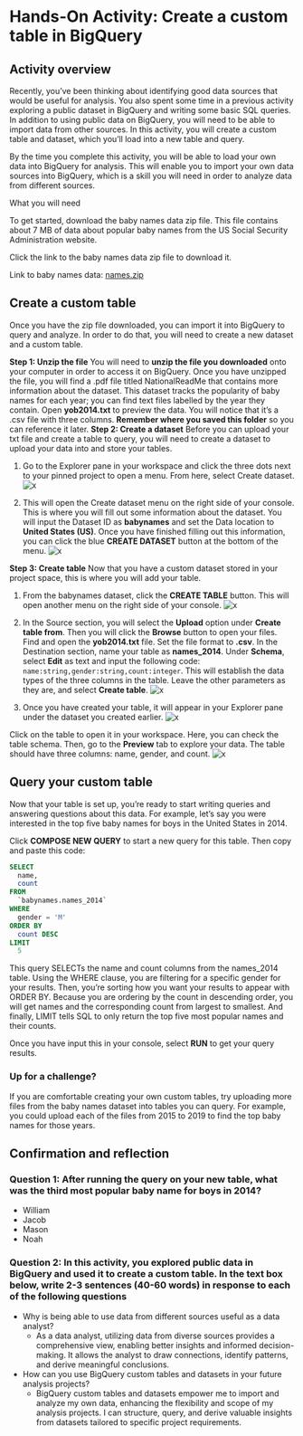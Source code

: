 # Hands-On Activity: Create a custom table in BigQuery

## Activity overview

Recently, you’ve been thinking about identifying good data sources that would be useful for analysis. You also spent some time in a previous activity exploring a public dataset in BigQuery and writing some basic SQL queries. In addition to using public data on BigQuery, you will need to be able to import data from other sources. In this activity, you will create a custom table and dataset, which you’ll load into a new table and query.

By the time you complete this activity, you will be able to load your own data into BigQuery for analysis. This will enable you to import your own data sources into BigQuery, which is a skill you will need in order to analyze data from different sources.

What you will need

To get started, download the baby names data zip file. This file contains about 7 MB of data about popular baby names from the US Social Security Administration website.

Click the link to the baby names data zip file to download it.

Link to baby names data: [names.zip](./resources/names.zip)

## Create a custom table

Once you have the zip file downloaded, you can import it into BigQuery to query and analyze. In order to do that, you will need to create a new dataset and a custom table.

**Step 1: Unzip the file**
You will need to **unzip the file you downloaded** onto your computer in order to access it on BigQuery. Once you have unzipped the file, you will find a .pdf file titled NationalReadMe that contains more information about the dataset. This dataset tracks the popularity of baby names for each year; you can find text files labelled by the year they contain. Open **yob2014.txt** to preview the data. You will notice that it’s a .csv file with three columns. **Remember where you saved this folder** so you can reference it later.
**Step 2: Create a dataset**
Before you can upload your txt file and create a table to query, you will need to create a dataset to upload your data into and store your tables.

1. Go to the Explorer pane in your workspace and click the three dots next to your pinned project to open a menu. From here, select Create dataset.
![x](./resources/img-8.png)

2. This will open the Create dataset menu on the right side of your console. This is where you will fill out some information about the dataset. You will input the Dataset ID as **babynames** and set the Data location to **United States (US)**. Once you have finished filling out this information, you can click the blue **CREATE DATASET** button at the bottom of the menu.
![x](./resources/img-9.png)

**Step 3: Create table**
Now that you have a custom dataset stored in your project space, this is where you will add your table.

1. From the babynames dataset, click the **CREATE TABLE** button. This will open another menu on the right side of your console.
![x](./resources/img-10.png)

2. In the Source section, you will select the **Upload** option under **Create table from**. Then you will click the **Browse** button to open your files. Find and open the **yob2014.txt** file. Set the file format to **.csv**. In the Destination section, name your table as **names_2014**. Under **Schema**, select **Edit** as text and input the following code: `name:string,gender:string,count:integer`. This will establish the data types of the three columns in the table. Leave the other parameters as they are, and select **Create table**.
![x](./resources/img-11.png)

3. Once you have created your table, it will appear in your Explorer pane under the dataset you created earlier.
![x](./resources/img-12.png)

Click on the table to open it in your workspace. Here, you can check the table schema. Then, go to the **Preview** tab to explore your data. The table should have three columns: name, gender, and count.
![x](./resources/img-13.png)

## Query your custom table

Now that your table is set up, you’re ready to start writing queries and answering questions about this data. For example, let’s say you were interested in the top five baby names for boys in the United States in 2014.

Click **COMPOSE NEW QUERY** to start a new query for this table. Then copy and paste this code:

```sql
SELECT
  name,
  count
FROM
  `babynames.names_2014`
WHERE
  gender = 'M'
ORDER BY
  count DESC
LIMIT
  5
```

This query SELECTs the name and count columns from the names_2014 table. Using the WHERE clause, you are filtering for a specific gender for your results. Then, you’re sorting how you want your results to appear with ORDER BY. Because you are ordering by the count in descending order, you will get names and the corresponding count from largest to smallest. And finally, LIMIT tells SQL to only return the top five most popular names and their counts.

Once you have input this in your console, select **RUN** to get your query results.

### Up for a challenge?

If you are comfortable creating your own custom tables, try uploading more files from the baby names dataset into tables you can query. For example, you could upload each of the files from 2015 to 2019 to find the top baby names for those years.

## Confirmation and reflection

### Question 1: After running the query on your new table, what was the third most popular baby name for boys in 2014?

- William
- Jacob
- Mason
- Noah

### Question 2: In this activity, you explored public data in BigQuery and used it to create a custom table. In the text box below, write 2-3 sentences (40-60 words) in response to each of the following questions

- Why is being able to use data from different sources useful as a data analyst?
  - As a data analyst, utilizing data from diverse sources provides a comprehensive view, enabling better insights and informed decision-making. It allows the analyst to draw connections, identify patterns, and derive meaningful conclusions.
- How can you use BigQuery custom tables and datasets in your future analysis projects?
  - BigQuery custom tables and datasets empower me to import and analyze my own data, enhancing the flexibility and scope of my analysis projects. I can structure, query, and derive valuable insights from datasets tailored to specific project requirements.
